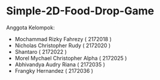 # Simple-2D-Food-Drop-Game
Anggota Kelompok: 
- Mochammad Rizky Fahrezy ( 2172018 )
- Nicholas Christopher Rudy ( 2172020 )
- Shantaro ( 2172022 )
- Morel Mychael Christopher Alpha ( 2172025 )
- Abhivandya Audry Riana ( 2172035 )
- Frangky Hernandez ( 2172036 ) 

